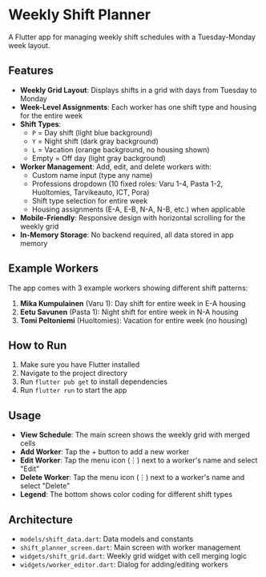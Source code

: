 # Weekly Shift Planner

A Flutter app for managing weekly shift schedules with a Tuesday-Monday week layout.

## Features

- **Weekly Grid Layout**: Displays shifts in a grid with days from Tuesday to Monday
- **Week-Level Assignments**: Each worker has one shift type and housing for the entire week
- **Shift Types**:
  - `P` = Day shift (light blue background)
  - `Y` = Night shift (dark gray background)
  - `L` = Vacation (orange background, no housing shown)
  - Empty = Off day (light gray background)
- **Worker Management**: Add, edit, and delete workers with:
  - Custom name input (type any name)
  - Professions dropdown (10 fixed roles: Varu 1-4, Pasta 1-2, Huoltomies, Tarvikeauto, ICT, Pora)
  - Shift type selection for entire week
  - Housing assignments (E-A, E-B, N-A, N-B, etc.) when applicable
- **Mobile-Friendly**: Responsive design with horizontal scrolling for the weekly grid
- **In-Memory Storage**: No backend required, all data stored in app memory

## Example Workers

The app comes with 3 example workers showing different shift patterns:

1. **Mika Kumpulainen** (Varu 1): Day shift for entire week in E-A housing
2. **Eetu Savunen** (Pasta 1): Night shift for entire week in N-A housing
3. **Tomi Peltoniemi** (Huoltomies): Vacation for entire week (no housing)

## How to Run

1. Make sure you have Flutter installed
2. Navigate to the project directory
3. Run `flutter pub get` to install dependencies
4. Run `flutter run` to start the app

## Usage

- **View Schedule**: The main screen shows the weekly grid with merged cells
- **Add Worker**: Tap the + button to add a new worker
- **Edit Worker**: Tap the menu icon (⋮) next to a worker's name and select "Edit"
- **Delete Worker**: Tap the menu icon (⋮) next to a worker's name and select "Delete"
- **Legend**: The bottom shows color coding for different shift types

## Architecture

- `models/shift_data.dart`: Data models and constants
- `shift_planner_screen.dart`: Main screen with worker management
- `widgets/shift_grid.dart`: Weekly grid widget with cell merging logic
- `widgets/worker_editor.dart`: Dialog for adding/editing workers 